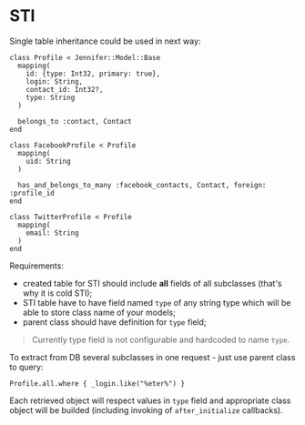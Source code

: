 # STI

Single table inheritance could be used in next way:
```crystal
class Profile < Jennifer::Model::Base
  mapping(
    id: {type: Int32, primary: true},
    login: String,
    contact_id: Int32?,
    type: String
  )

  belongs_to :contact, Contact
end

class FacebookProfile < Profile
  mapping(
    uid: String
  )

  has_and_belongs_to_many :facebook_contacts, Contact, foreign: :profile_id
end

class TwitterProfile < Profile
  mapping(
    email: String
  )
end
```

Requirements:

- created table for STI should include **all** fields of all subclasses (that's why it is cold STI);
- STI table have to have field named `type` of any string type which will be able to store class name of your models;
- parent class should have definition for `type` field;

> Currently type field is not configurable and hardcoded to name `type`.

To extract from DB several subclasses in one request - just use parent class to query:

```crystal
Profile.all.where { _login.like("%eter%") }
```

Each retrieved object will respect values in `type` field and appropriate class object will be builded (including invoking of `after_initialize` callbacks).